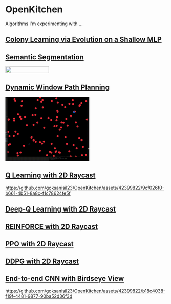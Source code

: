 # OpenKitchen
Algorithms I'm experimenting with ...

## [Colony Learning via Evolution on a Shallow MLP](/EvolutionaryRacer)

## [Semantic Segmentation](/RayCastRacer)
<img src="https://raw.githubusercontent.com/goksanisil23/OpenKitchen/main/SemSegRacer/resources/inference_gpu.gif" width=52% height=30%>

## [Dynamic Window Path Planning](/DynamicWindow)
<img src="https://raw.githubusercontent.com/goksanisil23/OpenKitchen/main/DynamicWindow/dynamic_window.gif" width=52% height=30%>

## [Q Learning with 2D Raycast](/RLRacers/Q_Learning)
https://github.com/goksanisil23/OpenKitchen/assets/42399822/9cf026f0-b661-4b51-8a8c-f1c78624fe5f

## [Deep-Q Learning with 2D Raycast](/RLRacers/Deep_Q_Learning)

## [REINFORCE with 2D Raycast](/RLRacers/Reinforce)

## [PPO with 2D Raycast](/RLRacers/PPO)

## [DDPG with 2D Raycast](/RLRacers/DDPG)

## [End-to-end CNN with Birdseye View](/E2E_Supervised)
https://github.com/goksanisil23/OpenKitchen/assets/42399822/b18c4038-f19f-4481-9877-90ba52d36f3d